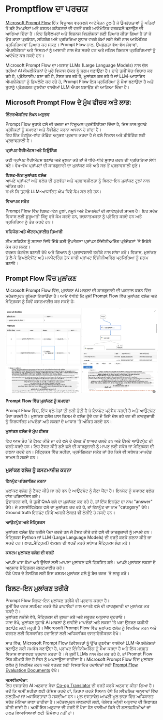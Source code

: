 <!--
CO_OP_TRANSLATOR_METADATA:
{
  "original_hash": "3cbe7629d254f1043193b7fe22524d55",
  "translation_date": "2025-05-09T15:07:55+00:00",
  "source_file": "md/01.Introduction/05/Promptflow.md",
  "language_code": "pa"
}
-->
# **Promptflow ਦਾ ਪਰਚਯ**

[Microsoft Prompt Flow](https://microsoft.github.io/promptflow/index.html?WT.mc_id=aiml-138114-kinfeylo) ਇੱਕ ਵਿਜ਼ੂਅਲ ਵਰਕਫਲੋ ਆਟੋਮੇਸ਼ਨ ਟੂਲ ਹੈ ਜੋ ਉਪਭੋਗਤਾਵਾਂ ਨੂੰ ਪਹਿਲਾਂ ਤੋਂ ਬਣੇ ਟੈਮਪਲੇਟਾਂ ਅਤੇ ਕਸਟਮ ਕਨੈਕਟਰਾਂ ਦੀ ਵਰਤੋਂ ਕਰਕੇ ਆਟੋਮੇਟਿਕ ਵਰਕਫਲੋ ਬਣਾਉਣ ਦੀ ਆਗਿਆ ਦਿੰਦਾ ਹੈ। ਇਹ ਡਿਵੈਲਪਰਾਂ ਅਤੇ ਬਿਜ਼ਨਸ ਵਿਸ਼ਲੇਸ਼ਕਾਂ ਲਈ ਤਿਆਰ ਕੀਤਾ ਗਿਆ ਹੈ ਤਾਂ ਜੋ ਉਹ ਡਾਟਾ ਪ੍ਰਬੰਧਨ, ਸਹਿਯੋਗ ਅਤੇ ਪ੍ਰਕਿਰਿਆ ਸੁਧਾਰ ਵਰਗੇ ਕੰਮਾਂ ਲਈ ਤੇਜ਼ੀ ਨਾਲ ਆਟੋਮੇਟਿਕ ਪ੍ਰਕਿਰਿਆਵਾਂ ਤਿਆਰ ਕਰ ਸਕਣ। Prompt Flow ਨਾਲ, ਉਪਭੋਗਤਾ ਵੱਖ-ਵੱਖ ਸੇਵਾਵਾਂ, ਐਪਲੀਕੇਸ਼ਨਾਂ ਅਤੇ ਸਿਸਟਮਾਂ ਨੂੰ ਆਸਾਨੀ ਨਾਲ ਜੋੜ ਸਕਦੇ ਹਨ ਅਤੇ ਜਟਿਲ ਬਿਜ਼ਨਸ ਪ੍ਰਕਿਰਿਆਵਾਂ ਨੂੰ ਆਟੋਮੇਟ ਕਰ ਸਕਦੇ ਹਨ।

Microsoft Prompt Flow ਦਾ ਮਕਸਦ LLMs (Large Language Models) ਨਾਲ ਚੱਲ ਰਹੀਆਂ AI ਐਪਲੀਕੇਸ਼ਨਾਂ ਦੇ ਪੂਰੇ ਵਿਕਾਸ ਚੱਕਰ ਨੂੰ ਸੁਗਮ ਬਣਾਉਣਾ ਹੈ। ਚਾਹੇ ਤੁਸੀਂ ਸੋਚ-ਵਿਚਾਰ ਕਰ ਰਹੇ ਹੋ, ਪ੍ਰੋਟੋਟਾਈਪ ਬਣਾ ਰਹੇ ਹੋ, ਟੈਸਟ ਕਰ ਰਹੇ ਹੋ, ਮੂਲਾਂਕਣ ਕਰ ਰਹੇ ਹੋ ਜਾਂ LLM-ਆਧਾਰਿਤ ਐਪਲੀਕੇਸ਼ਨਾਂ ਨੂੰ ਡਿਪਲੋਇ ਕਰ ਰਹੇ ਹੋ, Prompt Flow ਇਸ ਪ੍ਰਕਿਰਿਆ ਨੂੰ ਸੌਖਾ ਬਣਾਉਂਦਾ ਹੈ ਅਤੇ ਤੁਹਾਨੂੰ ਪ੍ਰੋਡਕਸ਼ਨ ਗੁਣਵੱਤਾ ਵਾਲੀਆਂ LLM ਐਪਸ ਬਣਾਉਣ ਦੀ ਆਗਿਆ ਦਿੰਦਾ ਹੈ।

## Microsoft Prompt Flow ਦੇ ਮੁੱਖ ਫੀਚਰ ਅਤੇ ਲਾਭ:

**ਇੰਟਰਐਕਟਿਵ ਲੇਖਨ ਅਨੁਭਵ**

Prompt Flow ਤੁਹਾਡੇ ਫਲੋ ਦੀ ਰਚਨਾ ਦਾ ਵਿਜ਼ੂਅਲ ਪ੍ਰਤੀਨਿਧਿਤਾ ਦਿੰਦਾ ਹੈ, ਜਿਸ ਨਾਲ ਤੁਹਾਡੇ ਪ੍ਰੋਜੈਕਟਾਂ ਨੂੰ ਸਮਝਣਾ ਅਤੇ ਨੈਵੀਗੇਟ ਕਰਨਾ ਆਸਾਨ ਹੋ ਜਾਂਦਾ ਹੈ।  
ਇਹ ਇੱਕ ਨੋਟਬੁੱਕ-ਵਾਂਗ ਕੋਡਿੰਗ ਅਨੁਭਵ ਪ੍ਰਦਾਨ ਕਰਦਾ ਹੈ ਜੋ ਫਲੋ ਵਿਕਾਸ ਅਤੇ ਡੀਬੱਗਿੰਗ ਲਈ ਪ੍ਰਭਾਵਸ਼ਾਲੀ ਹੈ।

**ਪ੍ਰਾਂਪਟ ਵੈਰੀਅੰਟਸ ਅਤੇ ਟਿਊਨਿੰਗ**

ਕਈ ਪ੍ਰਾਂਪਟ ਵੈਰੀਅੰਟਸ ਬਣਾਓ ਅਤੇ ਤੁਲਨਾ ਕਰੋ ਤਾਂ ਜੋ ਧੀਰੇ-ਧੀਰੇ ਸੁਧਾਰ ਕਰਨ ਦੀ ਪ੍ਰਕਿਰਿਆ ਸੌਖੀ ਬਣੇ। ਵੱਖ-ਵੱਖ ਪ੍ਰਾਂਪਟਾਂ ਦੀ ਕਾਰਗੁਜ਼ਾਰੀ ਦਾ ਮੁਲਾਂਕਣ ਕਰੋ ਅਤੇ ਸਭ ਤੋਂ ਪ੍ਰਭਾਵਸ਼ਾਲੀ ਚੁਣੋ।

**ਬਿਲਟ-ਇਨ ਮੁਲਾਂਕਣ ਫਲੋਜ਼**  
ਆਪਣੇ ਪ੍ਰਾਂਪਟਾਂ ਅਤੇ ਫਲੋਜ਼ ਦੀ ਗੁਣਵੱਤਾ ਅਤੇ ਪ੍ਰਭਾਵਸ਼ੀਲਤਾ ਨੂੰ ਬਿਲਟ-ਇਨ ਮੁਲਾਂਕਣ ਟੂਲਾਂ ਨਾਲ ਅੰਕਿਤ ਕਰੋ।  
ਸਮਝੋ ਕਿ ਤੁਹਾਡੇ LLM-ਆਧਾਰਿਤ ਐਪ ਕਿਵੇਂ ਕੰਮ ਕਰ ਰਹੇ ਹਨ।

**ਵਿਆਪਕ ਸਰੋਤ**

Prompt Flow ਵਿੱਚ ਬਿਲਟ-ਇਨ ਟੂਲਾਂ, ਨਮੂਨੇ ਅਤੇ ਟੈਮਪਲੇਟਾਂ ਦੀ ਲਾਇਬ੍ਰੇਰੀ ਸ਼ਾਮਲ ਹੈ। ਇਹ ਸਰੋਤ ਵਿਕਾਸ ਲਈ ਸ਼ੁਰੂਆਤੀ ਬਿੰਦੂ ਵਜੋਂ ਕੰਮ ਕਰਦੇ ਹਨ, ਰਚਨਾਤਮਕਤਾ ਨੂੰ ਪ੍ਰੇਰਿਤ ਕਰਦੇ ਹਨ ਅਤੇ ਪ੍ਰਕਿਰਿਆ ਨੂੰ ਤੇਜ਼ ਕਰਦੇ ਹਨ।

**ਸਹਿਯੋਗ ਅਤੇ ਐਂਟਰਪ੍ਰਾਈਜ਼ ਤਿਆਰੀ**

ਟੀਮ ਸਹਿਯੋਗ ਨੂੰ ਸਹਾਰਾ ਦਿਓ ਜਿੱਥੇ ਕਈ ਉਪਭੋਗਤਾ ਪ੍ਰਾਂਪਟ ਇੰਜੀਨੀਅਰਿੰਗ ਪ੍ਰੋਜੈਕਟਾਂ 'ਤੇ ਇਕੱਠੇ ਕੰਮ ਕਰ ਸਕਣ।  
ਵਰਜਨ ਕੰਟਰੋਲ ਬਣਾਈ ਰੱਖੋ ਅਤੇ ਗਿਆਨ ਨੂੰ ਪ੍ਰਭਾਵਸ਼ਾਲੀ ਤਰੀਕੇ ਨਾਲ ਸਾਂਝਾ ਕਰੋ। ਵਿਕਾਸ, ਮੁਲਾਂਕਣ ਤੋਂ ਲੈ ਕੇ ਡਿਪਲੋਇਮੈਂਟ ਅਤੇ ਮਾਨੀਟਰਿੰਗ ਤੱਕ ਸਾਰੀ ਪ੍ਰਾਂਪਟ ਇੰਜੀਨੀਅਰਿੰਗ ਪ੍ਰਕਿਰਿਆ ਨੂੰ ਸੁਗਮ ਬਣਾਓ।

## Prompt Flow ਵਿੱਚ ਮੁਲਾਂਕਣ

Microsoft Prompt Flow ਵਿੱਚ, ਮੁਲਾਂਕਣ AI ਮਾਡਲਾਂ ਦੀ ਕਾਰਗੁਜ਼ਾਰੀ ਦੀ ਪੜਤਾਲ ਕਰਨ ਵਿੱਚ ਮਹੱਤਵਪੂਰਨ ਭੂਮਿਕਾ ਨਿਭਾਉਂਦਾ ਹੈ। ਆਓ ਵੇਖੀਏ ਕਿ ਤੁਸੀਂ Prompt Flow ਵਿੱਚ ਮੁਲਾਂਕਣ ਫਲੋਜ਼ ਅਤੇ ਮੈਟ੍ਰਿਕਸ ਨੂੰ ਕਿਵੇਂ ਕਸਟਮਾਈਜ਼ ਕਰ ਸਕਦੇ ਹੋ:

![PFVizualise](../../../../../translated_images/pfvisualize.93c453890f4088830217fa7308b1a589058ed499bbfff160c85676066b5cbf2d.pa.png)

**Prompt Flow ਵਿੱਚ ਮੁਲਾਂਕਣ ਨੂੰ ਸਮਝਣਾ**

Prompt Flow ਵਿੱਚ, ਇੱਕ ਫਲੋ ਨੋਡਾਂ ਦੀ ਲੜੀ ਹੁੰਦੀ ਹੈ ਜੋ ਇਨਪੁੱਟ ਪ੍ਰੋਸੈਸ ਕਰਦੀ ਹੈ ਅਤੇ ਆਉਟਪੁੱਟ ਪੈਦਾ ਕਰਦੀ ਹੈ। ਮੁਲਾਂਕਣ ਫਲੋਜ਼ ਖ਼ਾਸ ਕਿਸਮ ਦੇ ਫਲੋਜ਼ ਹੁੰਦੇ ਹਨ ਜੋ ਕਿਸੇ ਚੱਲ ਰਹੇ ਰਨ ਦੀ ਕਾਰਗੁਜ਼ਾਰੀ ਨੂੰ ਨਿਰਧਾਰਿਤ ਮਾਪਦੰਡਾਂ ਅਤੇ ਲਕਸ਼ਾਂ ਦੇ ਆਧਾਰ 'ਤੇ ਅੰਕਿਤ ਕਰਦੇ ਹਨ।

**ਮੁਲਾਂਕਣ ਫਲੋਜ਼ ਦੇ ਮੁੱਖ ਫੀਚਰ**

ਇਹ ਆਮ ਤੌਰ 'ਤੇ ਟੈਸਟ ਕੀਤੇ ਜਾ ਰਹੇ ਫਲੋ ਦੇ ਚੱਲਣ ਤੋਂ ਬਾਅਦ ਚਲਦੇ ਹਨ ਅਤੇ ਉਸਦੇ ਆਉਟਪੁੱਟ ਦੀ ਵਰਤੋਂ ਕਰਦੇ ਹਨ। ਇਹ ਟੈਸਟ ਕੀਤੇ ਗਏ ਫਲੋ ਦੀ ਕਾਰਗੁਜ਼ਾਰੀ ਨੂੰ ਮਾਪਣ ਲਈ ਸਕੋਰ ਜਾਂ ਮੈਟ੍ਰਿਕਸ ਦੀ ਗਣਨਾ ਕਰਦੇ ਹਨ। ਮੈਟ੍ਰਿਕਸ ਵਿੱਚ ਸਹੀਤਾ, ਪ੍ਰਸੰਗਿਕਤਾ ਸਕੋਰ ਜਾਂ ਹੋਰ ਕਿਸੇ ਵੀ ਸਬੰਧਤ ਮਾਪਦੰਡ ਸ਼ਾਮਲ ਹੋ ਸਕਦੇ ਹਨ।

### ਮੁਲਾਂਕਣ ਫਲੋਜ਼ ਨੂੰ ਕਸਟਮਾਈਜ਼ ਕਰਨਾ

**ਇਨਪੁੱਟ ਪਰਿਭਾਸ਼ਿਤ ਕਰਨਾ**

ਮੁਲਾਂਕਣ ਫਲੋਜ਼ ਨੂੰ ਟੈਸਟ ਕੀਤੇ ਜਾ ਰਹੇ ਰਨ ਦੇ ਆਉਟਪੁੱਟ ਨੂੰ ਲੈਣਾ ਪੈਂਦਾ ਹੈ। ਇਨਪੁੱਟ ਨੂੰ ਸਧਾਰਣ ਫਲੋਜ਼ ਵਾਂਗ ਪਰਿਭਾਸ਼ਿਤ ਕਰੋ।  
ਉਦਾਹਰਨ ਵਜੋਂ, ਜੇ ਤੁਸੀਂ QnA ਫਲੋ ਦਾ ਮੁਲਾਂਕਣ ਕਰ ਰਹੇ ਹੋ, ਤਾਂ ਇੱਕ ਇਨਪੁੱਟ ਦਾ ਨਾਮ "answer" ਰੱਖੋ। ਜੇ ਕਲਾਸੀਫਿਕੇਸ਼ਨ ਫਲੋ ਦਾ ਮੁਲਾਂਕਣ ਕਰ ਰਹੇ ਹੋ, ਤਾਂ ਇਨਪੁੱਟ ਦਾ ਨਾਮ "category" ਰੱਖੋ। Ground truth ਇਨਪੁੱਟ (ਜਿਵੇਂ ਅਸਲੀ ਲੇਬਲ) ਵੀ ਲੋੜੀਂਦੇ ਹੋ ਸਕਦੇ ਹਨ।

**ਆਉਟਪੁੱਟ ਅਤੇ ਮੈਟ੍ਰਿਕਸ**

ਮੁਲਾਂਕਣ ਫਲੋਜ਼ ਉਹ ਨਤੀਜੇ ਪੈਦਾ ਕਰਦੇ ਹਨ ਜੋ ਟੈਸਟ ਕੀਤੇ ਗਏ ਫਲੋ ਦੀ ਕਾਰਗੁਜ਼ਾਰੀ ਨੂੰ ਮਾਪਦੇ ਹਨ। ਮੈਟ੍ਰਿਕਸ Python ਜਾਂ LLM (Large Language Models) ਦੀ ਵਰਤੋਂ ਕਰਕੇ ਗਣਨਾ ਕੀਤੇ ਜਾ ਸਕਦੇ ਹਨ। ਲਾਗ_ਮੈਟ੍ਰਿਕ() ਫੰਕਸ਼ਨ ਦੀ ਵਰਤੋਂ ਕਰਕੇ ਸਬੰਧਤ ਮੈਟ੍ਰਿਕਸ ਲੌਗ ਕਰੋ।

**ਕਸਟਮ ਮੁਲਾਂਕਣ ਫਲੋਜ਼ ਦੀ ਵਰਤੋਂ**

ਆਪਣੇ ਖਾਸ ਕੰਮਾਂ ਅਤੇ ਉਦੇਸ਼ਾਂ ਲਈ ਆਪਣਾ ਮੁਲਾਂਕਣ ਫਲੋ ਵਿਕਸਿਤ ਕਰੋ। ਆਪਣੇ ਮੁਲਾਂਕਣ ਲਕਸ਼ਾਂ ਦੇ ਅਨੁਸਾਰ ਮੈਟ੍ਰਿਕਸ ਕਸਟਮਾਈਜ਼ ਕਰੋ।  
ਵੱਡੇ ਪੱਧਰ ਦੇ ਟੈਸਟਿੰਗ ਲਈ ਇਸ ਕਸਟਮ ਮੁਲਾਂਕਣ ਫਲੋ ਨੂੰ ਬੈਚ ਰਨਜ਼ 'ਤੇ ਲਾਗੂ ਕਰੋ।

## ਬਿਲਟ-ਇਨ ਮੁਲਾਂਕਣ ਤਰੀਕੇ

Prompt Flow ਬਿਲਟ-ਇਨ ਮੁਲਾਂਕਣ ਤਰੀਕੇ ਵੀ ਪ੍ਰਦਾਨ ਕਰਦਾ ਹੈ।  
ਤੁਸੀਂ ਬੈਚ ਰਨਜ਼ ਸਬਮਿਟ ਕਰਕੇ ਵੱਡੇ ਡਾਟਾਸੈੱਟਾਂ ਨਾਲ ਆਪਣੇ ਫਲੋ ਦੀ ਕਾਰਗੁਜ਼ਾਰੀ ਦਾ ਮੁਲਾਂਕਣ ਕਰ ਸਕਦੇ ਹੋ।  
ਮੁਲਾਂਕਣ ਨਤੀਜੇ ਵੇਖੋ, ਮੈਟ੍ਰਿਕਸ ਦੀ ਤੁਲਨਾ ਕਰੋ ਅਤੇ ਜਰੂਰਤ ਅਨੁਸਾਰ ਦੁਹਰਾਓ।  
ਯਾਦ ਰੱਖੋ, ਮੁਲਾਂਕਣ ਤੁਹਾਡੇ AI ਮਾਡਲਾਂ ਨੂੰ ਚਾਹੀਦੇ ਮਾਪਦੰਡਾਂ ਅਤੇ ਲਕਸ਼ਾਂ 'ਤੇ ਖਰਾ ਉਤਰਣ ਯਕੀਨੀ ਬਣਾਉਣ ਲਈ ਜਰੂਰੀ ਹੈ। Microsoft Prompt Flow ਵਿੱਚ ਮੁਲਾਂਕਣ ਫਲੋਜ਼ ਨੂੰ ਵਿਕਸਿਤ ਕਰਨ ਅਤੇ ਵਰਤਣ ਲਈ ਵਿਸਥਾਰਿਤ ਹਦਾਇਤਾਂ ਲਈ ਅਧਿਕਾਰਿਕ ਦਸਤਾਵੇਜ਼ੀਕਰਨ ਵੇਖੋ।

ਸਾਰ ਵਿੱਚ, Microsoft Prompt Flow ਡਿਵੈਲਪਰਾਂ ਨੂੰ ਉੱਚ ਗੁਣਵੱਤਾ ਵਾਲੀਆਂ LLM ਐਪਲੀਕੇਸ਼ਨਾਂ ਬਣਾਉਣ ਲਈ ਸਮਰੱਥ ਬਣਾਉਂਦਾ ਹੈ, ਪ੍ਰਾਂਪਟ ਇੰਜੀਨੀਅਰਿੰਗ ਨੂੰ ਸੌਖਾ ਕਰਦਾ ਹੈ ਅਤੇ ਇੱਕ ਮਜ਼ਬੂਤ ਵਿਕਾਸ ਵਾਤਾਵਰਣ ਪ੍ਰਦਾਨ ਕਰਦਾ ਹੈ। ਜੇ ਤੁਸੀਂ LLMs ਨਾਲ ਕੰਮ ਕਰ ਰਹੇ ਹੋ, ਤਾਂ Prompt Flow ਇੱਕ ਕੀਮਤੀ ਸੰਦ ਹੈ ਜਿਸ ਨੂੰ ਅਪਣਾਉਣਾ ਚਾਹੀਦਾ ਹੈ। Microsoft Prompt Flow ਵਿੱਚ ਮੁਲਾਂਕਣ ਫਲੋਜ਼ ਨੂੰ ਵਿਕਸਿਤ ਕਰਨ ਅਤੇ ਵਰਤਣ ਲਈ ਵਿਸਥਾਰਿਤ ਹਦਾਇਤਾਂ ਲਈ [Prompt Flow Evaluation Documents](https://learn.microsoft.com/azure/machine-learning/prompt-flow/how-to-develop-an-evaluation-flow?view=azureml-api-2?WT.mc_id=aiml-138114-kinfeylo) ਵੇਖੋ।

**ਅਸਵੀਕਾਰੋਤਾ**:  
ਇਹ ਦਸਤਾਵੇਜ਼ AI ਅਨੁਵਾਦ ਸੇਵਾ [Co-op Translator](https://github.com/Azure/co-op-translator) ਦੀ ਵਰਤੋਂ ਕਰਕੇ ਅਨੁਵਾਦ ਕੀਤਾ ਗਿਆ ਹੈ। ਜਦੋਂ ਕਿ ਅਸੀਂ ਸਹੀਤਾ ਲਈ ਕੋਸ਼ਿਸ਼ ਕਰਦੇ ਹਾਂ, ਕਿਰਪਾ ਕਰਕੇ ਧਿਆਨ ਰੱਖੋ ਕਿ ਸਵੈਚਲਿਤ ਅਨੁਵਾਦਾਂ ਵਿੱਚ ਗਲਤੀਆਂ ਜਾਂ ਅਸਥਿਰਤਾਵਾਂ ਹੋ ਸਕਦੀਆਂ ਹਨ। ਮੂਲ ਦਸਤਾਵੇਜ਼ ਆਪਣੀ ਮੂਲ ਭਾਸ਼ਾ ਵਿੱਚ ਅਧਿਕਾਰਤ ਸਰੋਤ ਮੰਨਿਆ ਜਾਣਾ ਚਾਹੀਦਾ ਹੈ। ਮਹੱਤਵਪੂਰਨ ਜਾਣਕਾਰੀ ਲਈ, ਪੇਸ਼ੇਵਰ ਮਨੁੱਖੀ ਅਨੁਵਾਦ ਦੀ ਸਿਫਾਰਸ਼ ਕੀਤੀ ਜਾਂਦੀ ਹੈ। ਅਸੀਂ ਇਸ ਅਨੁਵਾਦ ਦੀ ਵਰਤੋਂ ਤੋਂ ਪੈਦਾ ਹੋਣ ਵਾਲੀਆਂ ਕਿਸੇ ਵੀ ਗਲਤਫਹਿਮੀਆਂ ਜਾਂ ਗਲਤ ਵਿਆਖਿਆਵਾਂ ਲਈ ਜ਼ਿੰਮੇਵਾਰ ਨਹੀਂ ਹਾਂ।